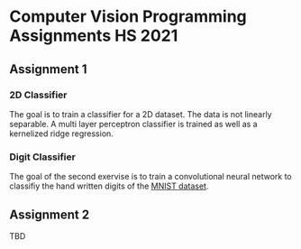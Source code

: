 # Computer Vision Programming Assignments HS 2021

## Assignment 1

### 2D Classifier
The goal is to train a classifier for a 2D dataset. The data is not linearly separable. A multi layer perceptron classifier is trained as well as a kernelized ridge regression.

### Digit Classifier
The goal of the second exervise is to train a convolutional neural network to classifiy the hand written digits of the [MNIST dataset](https://en.wikipedia.org/wiki/MNIST_database).

## Assignment 2

TBD
